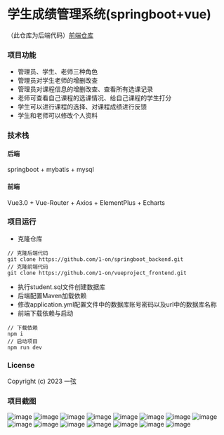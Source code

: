 # 学生成绩管理系统(springboot+vue)
（此仓库为后端代码）[前端仓库](https://github.com/1-on/vueproject_frontend)
### 项目功能
- 管理员、学生、老师三种角色
- 管理员对学生老师的增删改查
- 管理员对课程信息的增删改查、查看所有选课记录
- 老师可查看自己课程的选课情况、给自己课程的学生打分
- 学生可以进行课程的选择、对课程成绩进行反馈
- 学生和老师可以修改个人资料

### 技术栈
#### 后端 
springboot + mybatis + mysql <br>
#### 前端
Vue3.0 + Vue-Router  + Axios + ElementPlus + Echarts <br>

### 项目运行
- 克隆仓库
```shell
// 克隆后端代码
git clone https://github.com/1-on/springboot_backend.git
// 克隆前端代码
git clone https://github.com/1-on/vueproject_frontend.git

```
- 执行student.sql文件创建数据库
- 后端配置Maven加载依赖
- 修改application.yml配置文件中的数据库账号密码以及url中的数据库名称
- 前端下载依赖与启动
```shell
// 下载依赖
npm i
// 启动项目
npm run dev
```

### License

Copyright (c) 2023 一弦


### 项目截图
![image](https://github.com/1-on/img-storage/blob/main/studentGradeManager/1.png)
![image](https://github.com/1-on/img-storage/blob/main/studentGradeManager/2.png)
![image](https://github.com/1-on/img-storage/blob/main/studentGradeManager/3.png)
![image](https://github.com/1-on/img-storage/blob/main/studentGradeManager/4.png)
![image](https://github.com/1-on/img-storage/blob/main/studentGradeManager/5.png)
![image](https://github.com/1-on/img-storage/blob/main/studentGradeManager/6.png)
![image](https://github.com/1-on/img-storage/blob/main/studentGradeManager/7.png)
![image](https://github.com/1-on/img-storage/blob/main/studentGradeManager/8.png)
![image](https://github.com/1-on/img-storage/blob/main/studentGradeManager/9.png)
![image](https://github.com/1-on/img-storage/blob/main/studentGradeManager/10.png)
![image](https://github.com/1-on/img-storage/blob/main/studentGradeManager/11.png)
![image](https://github.com/1-on/img-storage/blob/main/studentGradeManager/12.png)
![image](https://github.com/1-on/img-storage/blob/main/studentGradeManager/13.png)
![image](https://github.com/1-on/img-storage/blob/main/studentGradeManager/14.png)
![image](https://github.com/1-on/img-storage/blob/main/studentGradeManager/15.png)





